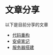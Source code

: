 # 文章分享
以下是目前分享的文章
- [代码重构](refactor/refactor.md)
- [安卓笔记](android/handler.md)
- [服务器搭建](服务器搭建/README.md)